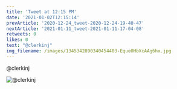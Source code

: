 ```yaml
---
title: 'Tweet at 12:15 PM'
date: '2021-01-02T12:15:14'
prevArticle: '2020-12-24_tweet-2020-12-24-19-40-47'
nextArticle: '2021-01-11_tweet-2021-01-11-17-04-08'
retweets: 0
likes: 0
text: "@clerkinj"
img_filename: /images/1345342890340454403-EqueOHbXcAAg6hx.jpg
---
```

@clerkinj

![@clerkinj](/images/1345342890340454403-EqueOHbXcAAg6hx.jpg "@clerkinj")